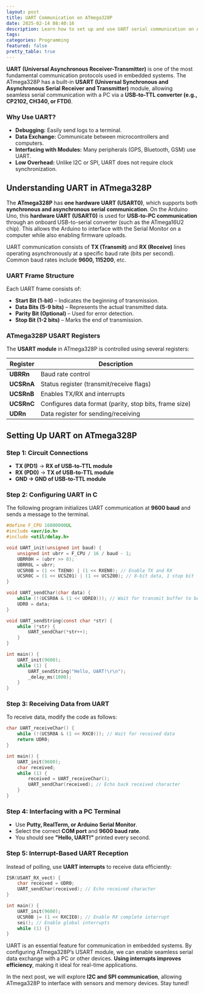 ```yaml
---
layout: post
title: UART Communication on ATmega328P
date: 2025-02-14 08:40:16
description: Learn how to set up and use UART serial communication on ATmega328P for interfacing with a PC terminal.
tags:
categories: Programming
featured: false
pretty_table: true
---
```


**UART (Universal Asynchronous Receiver-Transmitter)** is one of the most fundamental communication protocols used in embedded systems. The ATmega328P has a built-in **USART (Universal Synchronous and Asynchronous Serial Receiver and Transmitter)** module, allowing seamless serial communication with a PC via a **USB-to-TTL converter (e.g., CP2102, CH340, or FTDI)**.

### Why Use UART?
- **Debugging:** Easily send logs to a terminal.
- **Data Exchange:** Communicate between microcontrollers and computers.
- **Interfacing with Modules:** Many peripherals (GPS, Bluetooth, GSM) use UART.
- **Low Overhead:** Unlike I2C or SPI, UART does not require clock synchronization.

## Understanding UART in ATmega328P

The **ATmega328P** has **one hardware UART (USART0)**, which supports both **synchronous and asynchronous serial communication**. On the Arduino Uno, this **hardware UART (USART0)** is used for **USB-to-PC communication** through an onboard USB-to-serial converter (such as the ATmega16U2 chip). This allows the Arduino to interface with the Serial Monitor on a computer while also enabling firmware uploads.

UART communication consists of **TX (Transmit)** and **RX (Receive)** lines operating asynchronously at a specific baud rate (bits per second). Common baud rates include **9600, 115200**, etc.

### UART Frame Structure
Each UART frame consists of:
- **Start Bit (1-bit)** – Indicates the beginning of transmission.
- **Data Bits (5-9 bits)** – Represents the actual transmitted data.
- **Parity Bit (Optional)** – Used for error detection.
- **Stop Bit (1-2 bits)** – Marks the end of transmission.

### ATmega328P USART Registers

The **USART module** in ATmega328P is controlled using several registers:

| Register  | Description |
|-----------|-------------|
| **UBRRn** | Baud rate control |
| **UCSRnA** | Status register (transmit/receive flags) |
| **UCSRnB** | Enables TX/RX and interrupts |
| **UCSRnC** | Configures data format (parity, stop bits, frame size) |
| **UDRn**  | Data register for sending/receiving |

## Setting Up UART on ATmega328P

### **Step 1: Circuit Connections**
- **TX (PD1)** → **RX of USB-to-TTL module**
- **RX (PD0)** → **TX of USB-to-TTL module**
- **GND → GND of USB-to-TTL module**

### **Step 2: Configuring UART in C**
The following program initializes UART communication at **9600 baud** and sends a message to the terminal.

```c
#define F_CPU 16000000UL
#include <avr/io.h>
#include <util/delay.h>

void UART_init(unsigned int baud) {
    unsigned int ubrr = F_CPU / 16 / baud - 1;
    UBRR0H = (ubrr >> 8);
    UBRR0L = ubrr;
    UCSR0B = (1 << TXEN0) | (1 << RXEN0); // Enable TX and RX
    UCSR0C = (1 << UCSZ01) | (1 << UCSZ00); // 8-bit data, 1 stop bit
}

void UART_sendChar(char data) {
    while (!(UCSR0A & (1 << UDRE0))); // Wait for transmit buffer to be empty
    UDR0 = data;
}

void UART_sendString(const char *str) {
    while (*str) {
        UART_sendChar(*str++);
    }
}

int main() {
    UART_init(9600);
    while (1) {
        UART_sendString("Hello, UART!\r\n");
        _delay_ms(1000);
    }
}
```

### **Step 3: Receiving Data from UART**
To receive data, modify the code as follows:
```c
char UART_receiveChar() {
    while (!(UCSR0A & (1 << RXC0))); // Wait for received data
    return UDR0;
}

int main() {
    UART_init(9600);
    char received;
    while (1) {
        received = UART_receiveChar();
        UART_sendChar(received); // Echo back received character
    }
}
```

### **Step 4: Interfacing with a PC Terminal**
- Use **Putty, RealTerm, or Arduino Serial Monitor**.
- Select the correct **COM port** and **9600 baud rate**.
- You should see **"Hello, UART!"** printed every second.

### **Step 5: Interrupt-Based UART Reception**
Instead of polling, use **UART interrupts** to receive data efficiently:
```c
ISR(USART_RX_vect) {
    char received = UDR0;
    UART_sendChar(received); // Echo received character
}

int main() {
    UART_init(9600);
    UCSR0B |= (1 << RXCIE0); // Enable RX complete interrupt
    sei(); // Enable global interrupts
    while (1) {}
}
```

UART is an essential feature for communication in embedded systems. By configuring ATmega328P’s USART module, we can enable seamless serial data exchange with a PC or other devices. **Using interrupts improves efficiency**, making it ideal for real-time applications.

In the next post, we will explore **I2C and SPI communication**, allowing ATmega328P to interface with sensors and memory devices. Stay tuned!

